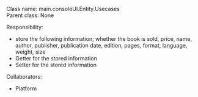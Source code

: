 Class name: main.consoleUI.Entity.Usecases \
Parent class: None

Responsibility:
* store the following information; 
whether the book is sold,
  price,
  name,
  author,
  publisher,
  publication date,
  edition,
  pages,
  format,
  language,
  weight,
  size
* Getter for the stored information
* Setter for the stored information

Collaborators:
* Platform